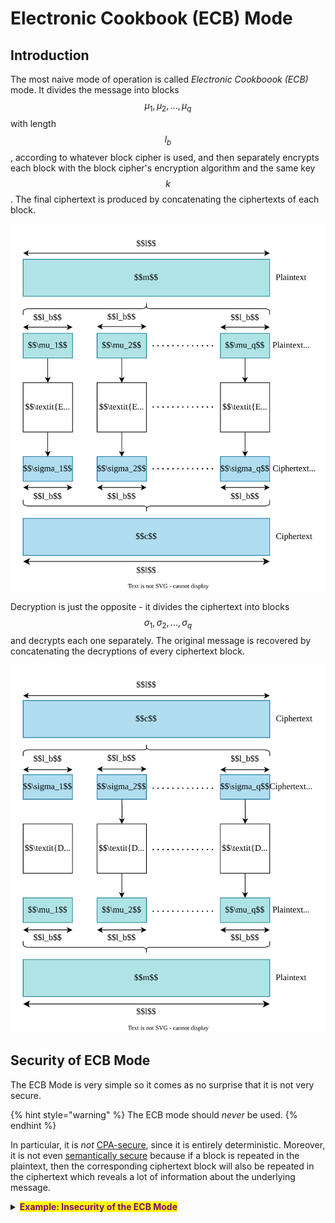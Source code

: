 # Electronic Cookbook (ECB) Mode

## Introduction

The most naive mode of operation is called _Electronic Cookboook (ECB)_ mode. It divides the message into blocks $$\mu_1, \mu_2, ..., \mu_q$$ with length $$l_b$$, according to whatever block cipher is used, and then separately encrypts each block with the block cipher's encryption algorithm and the same key $$k$$. The final ciphertext is produced by concatenating the ciphertexts of each block.

![](<../../../../Cryptography/Private-Key Cryptography/Block Ciphers/Modes of Operation/Resources/Images/ECB Encryption.svg>)

Decryption is just the opposite - it divides the ciphertext into blocks $$\sigma_1, \sigma_2, ..., \sigma_q$$ and decrypts each one separately. The original message is recovered by concatenating the decryptions of every ciphertext block.

![](<../../../../Cryptography/Private-Key Cryptography/Block Ciphers/Modes of Operation/Resources/Images/ECB Decryption.svg>)

## Security of ECB Mode

The ECB Mode is very simple so it comes as no surprise that it is not very secure.

{% hint style="warning" %}
The ECB mode should _never_ be used.
{% endhint %}

In particular, it is _not_ [CPA-secure](../../security-definitions/chosen-plaintext-attack-cpa.md), since it is entirely deterministic. Moreover, it is not even [semantically secure](../../security-definitions/index/semantic-security.md) because if a block is repeated in the plaintext, then the corresponding ciphertext block will also be repeated in the ciphertext which reveals a lot of information about the underlying message.

<details>

<summary><mark style="color:purple;"><strong>Example: Insecurity of the ECB Mode</strong></mark></summary>

A famous example of ECB's egregious insecurity is called the ECB penguin. Here is the original image of Linux's mascot [Tux](https://en.wikipedia.org/wiki/Tux\_\(mascot\)), created by Larry Ewing:

<img src="../../../../.gitbook/assets/Tux.png" alt="" data-size="original">

And here is the same image encrypted with AES-128 using ECB mode:

<img src="../../../../.gitbook/assets/ECB Tux.png" alt="" data-size="original">

Not particularly secure, is it?

</details>
